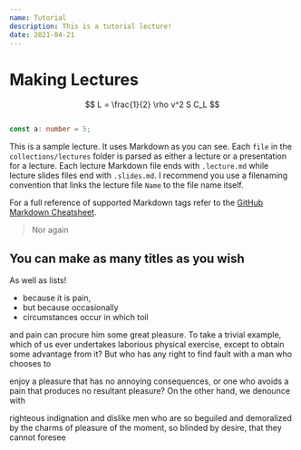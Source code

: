 ```yaml
---
name: Tutorial
description: This is a tutorial lecture!
date: 2021-04-21
---
```


# Making Lectures

$$
L = \frac{1}{2} \rho v^2 S C_L
$$

```typescript

const a: number = 5;

```


This is a sample lecture. It uses Markdown as you can see. Each `file` in the
`collections/lectures` folder is parsed as either a lecture or a presentation
for a lecture. Each lecture Markdown file ends with `.lecture.md` while lecture slides
files end with `.slides.md`. I recommend you use a filenaming convention that
links the lecture file `Name` to the file name itself.

For a full reference of supported Markdown tags refer to the [GitHub Markdown Cheatsheet](https://github.com/adam-p/markdown-here/wiki/Markdown-Cheatsheet).

> Nor again

## You can make as many titles as you wish

As well as lists!

- because it is pain,
- but because occasionally
- circumstances occur in which toil

and pain can procure him some great pleasure. To take a trivial example, which
of us ever undertakes laborious physical exercise, except to obtain some
advantage from it? But who has any right to find fault with a man who chooses to

enjoy a pleasure that has no annoying consequences, or one who avoids a pain
that produces no resultant pleasure? On the other hand, we denounce with

righteous indignation and dislike men who are so beguiled and demoralized by the
charms of pleasure of the moment, so blinded by desire, that they cannot foresee
